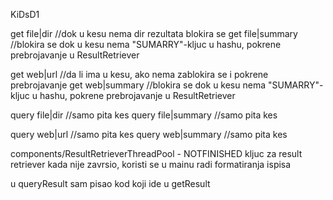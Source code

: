 KiDsD1

get file|dir		//dok u kesu nema dir rezultata blokira se
get file|summary	//blokira se dok u kesu nema "SUMARRY"-kljuc u hashu, pokrene prebrojavanje u ResultRetriever

get web|url			//da li ima u kesu, ako nema zablokira se i pokrene prebrojavanje
get web|summary		//blokira se dok u kesu nema "SUMARRY"-kljuc u hashu, pokrene prebrojavanje u ResultRetriever

query file|dir		//samo pita kes
query file|summary	//samo pita kes

query web|url		//samo pita kes
query web|summary	//samo pita kes

components/ResultRetrieverThreadPool - NOTFINISHED kljuc za result retriever kada nije zavrsio, koristi se u mainu radi formatiranja ispisa

u queryResult sam pisao kod koji ide u getResult
